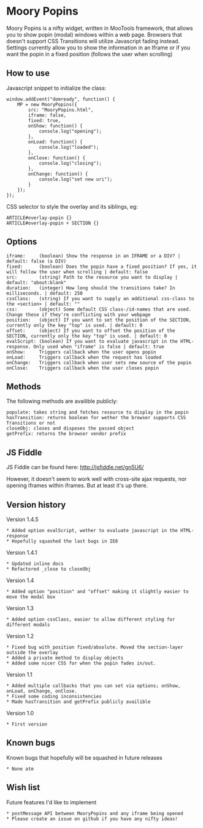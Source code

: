 Moory Popins
===========

Moory Popins is a nifty widget, written in MooTools framework, that allows you to show popin (modal) windows within a
web page. Browsers that doesn't support CSS Transitions will utilize Javascript fading instead. Settings currently allow
you to show the information in an Iframe or if you want the popin in a fixed position (follows the user when scrolling)

How to use
-----------------

Javascript snippet to initialize the class:

	window.addEvent("domready", function() {
        MP = new MooryPopins({
            src: "MooryPopins.html",
            iframe: false,
            fixed: true,
            onShow: function() {
                console.log("opening");
            },
            onLoad: function() {
                console.log("loaded");
            },
            onClose: function() {
                console.log("closing");
            },
            onChange: function() {
                console.log("set new uri");
            }
        });
	});


CSS selector to style the overlay and its siblings, eg:

	ARTICLE#overlay-popin {}
	ARTICLE#overlay-popin + SECTION {}

Options
-----------------
    iframe:     (boolean) Show the response in an IFRAME or a DIV? | default: false (a DIV)
    fixed:      (boolean) Does the popin have a fixed position? If yes, it will follow the user when scrolling | default: false
    src:        (string) Path to the resource you want to display | default: "about:blank"
    duration:   (integer) How long should the transitions take? In milliseconds. | default: 250
	cssClass:	(string) If you want to supply an additional css-class to the <section> | default: ""
    css:        (object) Some default CSS class-/id-names that are used. Change these if they're conflicting with your webpage
	position:	(object) If you want to set the position of the SECTION, currently only the key "top" is used. | default: 0
	offset:		(object) If you want to offset the position of the SECTION, currently only the key "top" is used. | default: 0
	evalScript: (boolean) If you want to evaluate javascript in the HTML-response. Only used when "iframe" is false | default: true
    onShow:     Triggers callback when the user opens popin
    onLoad:     Triggers callback when the request has loaded
    onChange:   Triggers callback when user sets new source of the popin
    onClose:    Triggers callback when the user closes popin


Methods
-----------------

The following methods are availible publicly:

    populate: takes string and fetches resource to display in the popin
    hasTransition: returns boolean for wether the browser supports CSS Transitions or not
	closeObj: closes and disposes the passed object
    getPrefix: returns the browser vendor prefix

JS Fiddle
-----------------
JS Fiddle can be found here: http://jsfiddle.net/gn5U6/

However, it doesn't seem to work well with cross-site ajax requests, nor opening iframes within iframes. But at least it's up there.


Version history
-----------------
Version 1.4.5

	* Added option evalScript, wether to evaluate javascript in the HTML-response
	* Hopefully squashed the last bugs in IE8

Version 1.4.1

	* Updated inline docs
	* Refactored _close to closeObj

Version 1.4

	* Added option "position" and "offset" making it slightly easier to move the modal box

Version 1.3

	* Added option cssClass, easier to allow different styling for different modals

Version 1.2

    * Fixed bug with position fixed/absolute. Moved the section-layer outside the overlay
    * Added a private method to display objects
    * Added some nicer CSS for when the popin fades in/out.

Version 1.1

    * Added multiple callbacks that you can set via options; onShow, onLoad, onChange, onClose.
    * Fixed some coding inconsistencies
    * Made hasTransition and getPrefix publicly availible

Version 1.0

    * First version


Known bugs
-----------------

Known bugs that hopefully will be squashed in future releases

	* None atm


Wish list
-----------------

Future features I'd like to implement

    * postMessage API between MooryPopins and any iframe being opened
	* Please create an issue on github if you have any nifty ideas!
